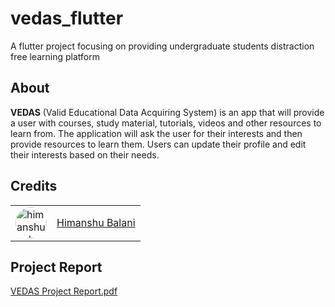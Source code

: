 # vedas_flutter
A flutter project focusing on providing undergraduate students distraction free learning platform

## About
**VEDAS** (Valid Educational Data Acquiring System) is an app that will provide a user with courses, study material, tutorials, videos and other resources to learn from. The application will ask the user for their interests and then provide resources to learn them. Users can update their profile and edit their interests based on their needs.

## Credits

|  |  |
|--|--|
|<img src="https://github.com/himanshubalani.png" alt="himanshubalani image" style="border-radius: 50%;" width="50" height="50">|[Himanshu Balani](https://github.com/himanshubalani)|



## Project Report
[VEDAS Project Report.pdf](https://github.com/himanshubalani/vedas_flutter/files/12164186/V.Semester.G10.Project.Report.pdf)
